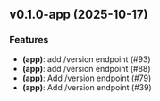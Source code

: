 ## v0.1.0-app (2025-10-17)

### Features

- **(app)**: add /version endpoint (#93)
- **(app)**: add /version endpoint (#88)
- **(app)**: Add /version endpoint (#79)
- **(app)**: Add /version endpoint (#39)
